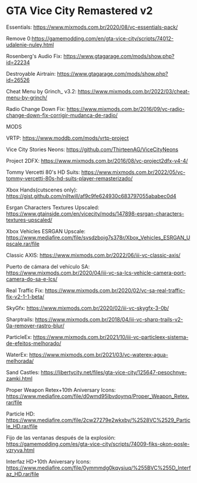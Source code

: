 # GTA Vice City Remastered v2

Essentials:
https://www.mixmods.com.br/2020/08/vc-essentials-pack/

Remove 0:https://gamemodding.com/en/gta-vice-city/scripts/74012-udalenie-nuley.html

Rosenberg's Audio Fix: https://www.gtagarage.com/mods/show.php?id=22234

Destroyable Airtrain: https://www.gtagarage.com/mods/show.php?id=26526

Cheat Menu by Grinch_ v3.2: https://www.mixmods.com.br/2022/03/cheat-menu-by-grinch/

Radio Change Down Fix: https://www.mixmods.com.br/2016/09/vc-radio-change-down-fix-corrigir-mudanca-de-radio/

MODS

VRTP: https://www.moddb.com/mods/vrtp-project

Vice City Stories Neons: https://github.com/ThirteenAG/ViceCityNeons

Project 2DFX: https://www.mixmods.com.br/2016/08/vc-project2dfx-v4-4/

Tommy Vercetti 80's HD Suits: https://www.mixmods.com.br/2022/05/vc-tommy-vercetti-80s-hd-suits-player-remasterizado/

Xbox Hands(cutscenes only): https://gist.github.com/niltwill/af9c9fe624930c683797055ababec0d4

Esrgan Characters Textures Upscaled: https://www.gtainside.com/en/vicecity/mods/147898-esrgan-characters-textures-upscaled/

Xbox Vehicles ESRGAN Upscale: https://www.mediafire.com/file/svsdzbojg7s378r/Xbox_Vehicles_ESRGAN_Upscale.rar/file

Classic AXIS: https://www.mixmods.com.br/2022/06/iii-vc-classic-axis/

Puerto de cámara del vehículo SA: https://www.mixmods.com.br/2020/04/iii-vc-sa-lcs-vehicle-camera-port-camera-do-sa-e-lcs/

Real Traffic Fix: https://www.mixmods.com.br/2020/02/vc-sa-real-traffic-fix-v2-1-1-beta/

SkyGfx: https://www.mixmods.com.br/2020/02/iii-vc-skygfx-3-0b/

Sharptrails: https://www.mixmods.com.br/2018/04/iii-vc-sharp-trails-v2-0a-remover-rastro-blur/

ParticleEx: https://www.mixmods.com.br/2021/10/iii-vc-particleex-sistema-de-efeitos-melhorado/

WaterEx: https://www.mixmods.com.br/2021/03/vc-waterex-agua-melhorada/

Sand Castles: https://libertycity.net/files/gta-vice-city/125647-pesochnye-zamki.html

Proper Weapon Retex+10th Aniversary Icons: https://www.mediafire.com/file/d0wmd95lbvdoymq/Proper_Weapon_Retex.rar/file

Particle HD: https://www.mediafire.com/file/2cw27279e2wkxby/%2528VC%2529_Particle_HD.rar/file

Fijo de las ventanas después de la explosión: https://gamemodding.com/es/gta-vice-city/scripts/74009-fiks-okon-posle-vzryva.html

Interfaz HD+10th Aniversary Icons: https://www.mediafire.com/file/0ymmmdg0kqysiuq/%255BVC%255D_Interfaz_HD.rar/file
